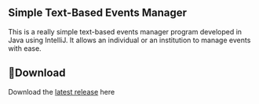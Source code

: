 ## Simple Text-Based Events Manager
This is a really simple text-based events manager program developed in Java using IntelliJ. It allows an individual or an institution to manage events with ease.
## 💾**Download**
Download the [latest release](https://github.com/moonlighthowling616/Simple-Text-Based-Events-Manager/releases/tag/v1.0-release) here
